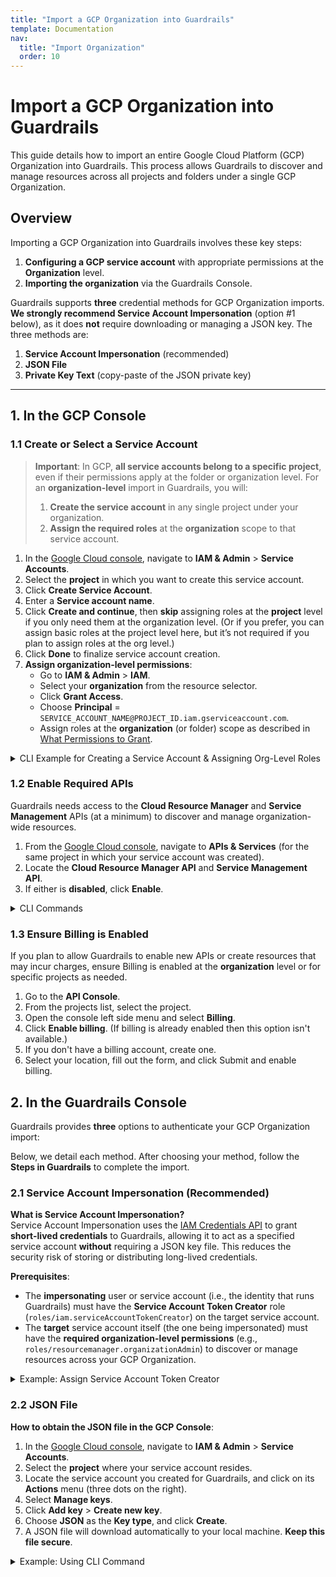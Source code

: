 ```yaml
---
title: "Import a GCP Organization into Guardrails"
template: Documentation
nav:
  title: "Import Organization"
  order: 10
---
```


# Import a GCP Organization into Guardrails

<div class="alert alert-warning">
  This guide details how to import an entire Google Cloud Platform (GCP) Organization into Guardrails. This process
  allows Guardrails to discover and manage resources across all projects and folders under a single GCP Organization.
</div>

## Overview

Importing a GCP Organization into Guardrails involves these key steps:

1. **Configuring a GCP service account** with appropriate permissions at the **Organization** level.
2. **Importing the organization** via the Guardrails Console.

Guardrails supports **three** credential methods for GCP Organization imports. **We strongly recommend Service Account Impersonation** (option #1 below), as it does **not** require downloading or managing a JSON key. The three methods are:

1. **Service Account Impersonation** (recommended)
2. **JSON File**
3. **Private Key Text** (copy-paste of the JSON private key)

---

## 1. In the GCP Console

### 1.1 Create or Select a Service Account

> **Important**: In GCP, **all service accounts belong to a specific project**, even if their permissions apply at the folder or organization level. For an **organization-level** import in Guardrails, you will:
>
> 1. **Create the service account** in any single project under your organization.
> 2. **Assign the required roles** at the **organization** scope to that service account.

1. In the [Google Cloud console](https://console.cloud.google.com), navigate to **IAM & Admin** > **Service Accounts**.
2. Select the **project** in which you want to create this service account.
3. Click **Create Service Account**.
4. Enter a **Service account name**.
5. Click **Create and continue**, then **skip** assigning roles at the **project** level if you only need them at the organization level. (Or if you prefer, you can assign basic roles at the project level here, but it’s not required if you plan to assign roles at the org level.)
6. Click **Done** to finalize service account creation.
7. **Assign organization-level permissions**:
   - Go to **IAM & Admin** > **IAM**.
   - Select your **organization** from the resource selector.
   - Click **Grant Access**.
   - Choose **Principal** = `SERVICE_ACCOUNT_NAME@PROJECT_ID.iam.gserviceaccount.com`.
   - Assign roles at the **organization** (or folder) scope as described in [What Permissions to Grant](#what-permissions-to-grant).

<details>
  <summary>CLI Example for Creating a Service Account & Assigning Org-Level Roles</summary>

```bash
# 1. Create the service account in a specific project
gcloud iam service-accounts create SERVICE_ACCOUNT_NAME --project=PROJECT_ID --description="Service account for Guardrails"

# 2. Assign roles at the organization level
gcloud organizations add-iam-policy-binding ORGANIZATION_ID --member="serviceAccount:SERVICE_ACCOUNT_NAME@PROJECT_ID.iam.gserviceaccount.com" --role="ROLE_NAME"
```

</details>

### 1.2 Enable Required APIs

Guardrails needs access to the **Cloud Resource Manager** and **Service Management** APIs (at a minimum) to discover and manage organization-wide resources.

1. From the [Google Cloud console](https://console.cloud.google.com), navigate to **APIs & Services** (for the same project in which your service account was created).
2. Locate the **Cloud Resource Manager API** and **Service Management API**.
3. If either is **disabled**, click **Enable**.

<details>
  <summary>CLI Commands</summary>

```bash
# Enable Cloud Resource Manager for the project where the service account lives
gcloud services enable cloudresourcemanager.googleapis.com --project=PROJECT_ID

# Enable Service Management for the same project
gcloud services enable servicemanagement.googleapis.com --project=PROJECT_ID
```

</details>

### 1.3 Ensure Billing is Enabled

If you plan to allow Guardrails to enable new APIs or create resources that may incur charges, ensure Billing is enabled at the **organization** level or for specific projects as needed.

1. Go to the **API Console**.
2. From the projects list, select the project.
3. Open the console left side menu and select **Billing**.
4. Click **Enable billing**. (If billing is already enabled then this option isn't available.)
5. If you don't have a billing account, create one.
6. Select your location, fill out the form, and click Submit and enable billing.

## 2. In the Guardrails Console

Guardrails provides **three** options to authenticate your GCP Organization import:

Below, we detail each method. After choosing your method, follow the **Steps in Guardrails** to complete the import.

### 2.1 Service Account Impersonation (Recommended)

**What is Service Account Impersonation?**  
Service Account Impersonation uses the [IAM Credentials API](https://cloud.google.com/iam/docs/impersonating-service-accounts) to grant **short-lived credentials** to Guardrails, allowing it to act as a specified service account **without** requiring a JSON key file. This reduces the security risk of storing or distributing long-lived credentials.

**Prerequisites**:

- The **impersonating** user or service account (i.e., the identity that runs Guardrails) must have the **Service Account Token Creator** role (`roles/iam.serviceAccountTokenCreator`) on the target service account.
- The **target** service account itself (the one being impersonated) must have the **required organization-level permissions** (e.g., `roles/resourcemanager.organizationAdmin`) to discover or manage resources across your GCP Organization.

<details>
  <summary>Example: Assign Service Account Token Creator</summary>

```bash
# Replace SERVICE_ACCOUNT_NAME and PROJECT_ID with your service account's name/project
# Replace IMPERSONATOR_EMAIL with the user or service account that will impersonate it

gcloud iam service-accounts add-iam-policy-binding SERVICE_ACCOUNT_NAME@PROJECT_ID.iam.gserviceaccount.com --member="user:IMPERSONATOR_EMAIL" --role="roles/iam.serviceAccountTokenCreator"
```

</details>

### 2.2 JSON File

**How to obtain the JSON file in the GCP Console**:

1. In the [Google Cloud console](https://console.cloud.google.com), navigate to **IAM & Admin** > **Service Accounts**.
2. Select the **project** where your service account resides.
3. Locate the service account you created for Guardrails, and click on its **Actions** menu (three dots on the right).
4. Select **Manage keys**.
5. Click **Add key** > **Create new key**.
6. Choose **JSON** as the **Key type**, and click **Create**.
7. A JSON file will download automatically to your local machine. **Keep this file secure**.

<details>
  <summary>Example: Using CLI Command</summary>

```bash
# This command will create a file named "key.json" in your current directory
gcloud iam service-accounts keys create key.json --iam-account=guardrails-sa@my-project.iam.gserviceaccount.com
```

<details>

### 2.3 Private Key

The `private_key` in the `key.json` you generated is the **required secret** to import the GCP organization into a Guardrails workspace. Guardrails requires this key in **multi-line** format, **not** as a single, long string.

For example, after generating your JSON key file (`key.json`), you can extract the private key portion by running:

```bash
cat key.json | jq -r .private_key
-----BEGIN PRIVATE KEY-----
MIIEvQIBADANBgkqhkiG9w0BAQEFAASCBKcwggSjAgEAAoIBAQClvph2e9f6Dl/H
xxxxxxxxxxxxxxxxxxxxxxxxxxxxxxxxxxxxxxxxxxxxxxxxxxxxxxxxxxxxxxxx
xxxxxxxxxxxxxxxxxxxxxxxxxxxxxxxxxxxxxxxxxxxxxxxxxxxxxxxxxxxxxxxx
xxxxxxxxxxxxxxxxxxxxxxxxxxxxxxxxxxxxxxxxxxxxxxxxxxxxxxxxxxxxxxxx
<truncated>
xxxxxxxxxxxxxxxxxxxxxxxxxxxxxxxxxxxxxxxxxxxxxxxxxxxxxxxxxxxxxxxx
xxxxxxxxxxxxxxxxxxxxxxxxxxxxxxxxxxxxxxxxxxxxxxxxxxxxxxxxxxxxxxxx
xxxxxxxxxxxxxxxxxxxxxxxxxxxxxxxxxxxxxxxxxxxxxxxxxxxxxxxxxxxxxxxx
Pwd0PmmSB1U3h3+Ued/eDhw=
-----END PRIVATE KEY-----
```

**Steps in Guardrails**

1. **Log in** to your Guardrails workspace with **Turbot/Owner** or **Turbot/Admin** permissions.
2. Click the **Import** card, then select **GCP Organization**.
3. On the import screen, **choose one of the three methods**:
   - **Service Account Impersonation**
     - Provide the **Service Account** email in the form `SERVICE_ACCOUNT_NAME@PROJECT_ID.iam.gserviceaccount.com`.
   - **JSON File**
     - Click **Upload JSON** and select your JSON file.
   - **Private Key**
     - Paste the entire contents of your JSON key (multi-line, including the `BEGIN` and `END` lines).
4. Provide the **Organization ID** for your GCP Organization.
5. Choose the **Parent Resource** in Guardrails (e.g., a folder or workspace) under which this GCP Organization should be placed.
6. Click **Import** to begin the discovery and management process. Guardrails will create and run discovery controls for your GCP Organization, scanning each project and resource based on your configured policies.

> **Note**: If you see `access denied` or other errors, verify that you have assigned the appropriate roles:
>
> - `roles/iam.serviceAccountTokenCreator` for **Service Account Impersonation**.
> - Correct **JSON key** and **client_email** for **JSON File** / **Private Key**.
> - Proper **organization-level** roles (e.g., `roles/resourcemanager.organizationAdmin`) on the service account for full remediation.

## 3. What Permissions to Grant

The permissions you grant to the service account depend on your organization’s security and compliance requirements. The **minimum** recommendation for organization-wide governance is:

- **Full Remediation**

  - Assign the [**Organization Administrator**](https://cloud.google.com/resource-manager/docs/access-control-org#resourcemanager.organizationAdmin) role (`roles/resourcemanager.organizationAdmin`) or equivalent **custom roles** that cover all relevant GCP APIs.
  - This provides Guardrails with the broadest level of control across your GCP Organization.

- **Read-Only**
  - Provide the **Viewer** roles at the organization level (e.g., `roles/viewer`).
  - This allows Guardrails to perform discovery and track resources, but **no remediation** actions can be taken.

> **Tip**: If Guardrails is asked to do something (e.g., enable APIs, modify resources) and it lacks permissions, you will see `access denied` errors in Guardrails. Resolve these by granting the needed permissions or by adjusting Guardrails policies accordingly.

## 4. Troubleshooting

### 4.1 Access Denied

Common causes of `access denied`:

- **Missing Token Creator Role** (for Impersonation): If using Service Account Impersonation, the impersonating user or workload must have `roles/iam.serviceAccountTokenCreator` on the service account.

- **Malformed Secret Key**: Guardrails requires the multi-line format of the Secret Key. The beginning `-----BEGIN PRIVATE KEY-----` and ending `-----END PRIVATE KEY-----` are necessary.

- **Improper Client Email**: Guardrails cannot use a non-service account email to get access to the project. The Client Email must be in the form of `{identifier}@{your-project-id}.iam.gserviceaccount.com`.

- **Missing or Insufficient Permissions**: If Guardrails has been asked to discover,
  track or remediate resources that it does not have permissions for, then
  `access denied` errors will pop up for the GCP Discovery and CMDB controls in the Guardrails console. These should be
  resolved as quickly as possible.

### 4.2 Lots of Controls in Error state

If there were some initial problems with credentials after project import, there may be a large number of Discovery controls in `error`. These can be resolved in one of two ways. First, simply delete the project and reimport it with proper
credentials. Second, keep the project imported but rerun each control in `error` using the run_controls scripts in the Guardrails Samples Repo available in [Python](https://github.com/turbot/guardrails-samples/tree/main/api_examples/python/run_controls), [Javascript](https://github.com/turbot/guardrails-samples/tree/main/api_examples/node/run-controls)
or [shell](https://github.com/turbot/guardrails-samples/tree/main/api_examples/shell/run-controls). The filter of `state:error` to rerun all controls in `error`.

### 4.3 GCP Service API Enabled policies aren't set

- If the `GCP > {Service} > API Enabled` policy has not been set to `Enforce: Enabled` then the Discovery and CMDB controls will go to `skipped` for that Service's resources. Enable the `API Enabled` policy to resolve.
- If Guardrails does not have write permissions to enable APIs, then the applicable service API must be enabled manually.
